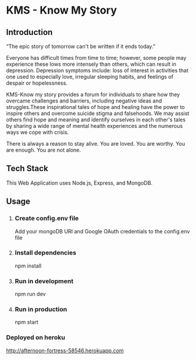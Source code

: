 # KMS - Know My Story

## Introduction
“The epic story of tomorrow can't be written if it ends today.”

Everyone has difficult times from time to time; however, some people may experience these lows more intensely than others, which can result in depression. Depression symptoms include: loss of interest in activities that one used to especially love, irregular sleeping habits, and feelings of despair or hopelessness. 

KMS-Know my story provides a forum for individuals to share how they overcame challenges and barriers, including negative ideas and struggles.These inspirational tales of hope and healing have the power to inspire others and overcome suicide stigma and falsehoods. We may assist others find hope and meaning and identify ourselves in each other's tales by sharing a wide range of mental health experiences and the numerous ways we cope with crisis.

There is always a reason to stay alive. You are loved. You are worthy. You are enough. You are not alone.

## Tech Stack
This Web Application uses Node.js, Express, and MongoDB.

## Usage
1. ### Create config.env file
     Add your mongoDB URI and Google OAuth credentials to the config.env file
2. ### Install dependencies
    npm install
3. ### Run in development
    npm run dev
4. ### Run in production
    npm start

### Deployed on heroku
http://afternoon-fortress-58546.herokuapp.com

